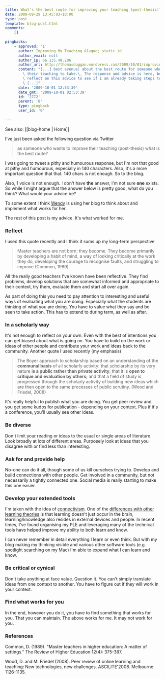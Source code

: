 ```yaml
---
title: What's the best route for improving your teaching (post-thesis)?
date: 2009-09-29 13:45:03+10:00
type: post
template: blog-post.html
comments:
    []
    
pingbacks:
    - approved: '1'
      author: Improving My Teaching &laquo; static id
      author_email: null
      author_ip: 66.135.48.206
      author_url: http://thomasduggan.wordpress.com/2009/10/01/improving-my-teaching/
      content: "[...] best avenue) about the best route for someone who wants to improve\
        \ their teaching to take.\_ The response and advice is here, but I thought I would\
        \ reflect on this advice to see if I am already taking steps towards the right\
        \ [...]"
      date: '2009-10-01 12:53:39'
      date_gmt: '2009-10-01 02:53:39'
      id: '2772'
      parent: '0'
      type: pingback
      user_id: '0'
    
---
```


See also: [[blog-home | Home]]

I've just been asked the following question via Twitter

> as someone who wants to improve their teaching (post-thesis) what is the best route?

I was going to tweet a pithy and humourous response, but I'm not that good at pithy and humourous, especially in 140 characters. Also, it's a more important question that that. 140 chars is not enough. So to the blog.

Also, 1 voice is not enough. I don't have **the** answer, I'm not sure **one** exists. So while I might argue that the answer below is pretty good, what do you think? What would your advice be?

To some extent I think [Wendy](http://wendymad.wordpress.com/) is using her blog to think about and implement what works for her.

The rest of this post is my advice. It's what worked for me.

### Reflect

I used this quote recently and I think it sums up my long-term perspective

> Master teachers are not born; they become. They become primarily by developing a habit of mind, a way of looking critically at the work they do, developing the courage to recognise faults, and struggling to improve (Common, 1989)

All the really good teachers I've known have been reflective. They find problems, develop solutions that are somewhat informed and appropriate to their context, try them, evaluate them and start all over again.

As part of doing this you need to pay attention to interesting and useful ways of evaluating what you are doing. Especially what the students are thinking of what you are doing. You have to value what they say and be seen to take action. This has to extend to during term, as well as after.

### In a scholarly way

It's not enough to reflect on your own. Even with the best of intentions you can get biased about what is going on. You have to build on the work or ideas of other people and contribute your work and ideas back to the community. Another quote I used recently (my emphasis)

> The Boyer approach to scholarship based on an understanding of the **communal basis** of all scholarly activity: that scholarship by its very nature **is a public rather than private activity**; that it is **open to critique and evaluation by others**; and that a field of study is progressed through the scholarly activity of building new ideas which are then open to the same processes of public scrutiny. (Wood and Friedel, 2008)

It's really helpful to publish what you are doing. You get peer review and you get some kudos for publication - depending on your context. Plus if it's a conference, you'll usually see other ideas.

### Be diverse

Don't limit your reading or ideas to the usual or single areas of literature. Look broadly at lots of different areas. Purposely look at ideas that you disagree with or find less than interesting.

### Ask for and provide help

No-one can do it all, though some of us kill ourselves trying to. Develop and build connections with other people. Get involved in a community, but not necessarily a tightly connected one. Social media is really starting to make this one easier.

### Develop your extended tools

I'm taken with the idea of [connectivism](http://ltc.umanitoba.ca/connectivism/). One of the [differences with other learning theories](http://docs.google.com/Doc?id=anw8wkk6fjc_14gpbqc2dt) is that learning doesn't just occur in the brain, learning/knowledge also resides in external devices and people. In recent times, I've found organising my PLE and leveraging many of the technical tools have helped improve my ability to both learn and know.

I can never remember in detail everything I learn or even think. But with my blog making my thinking visible and various other software tools (e.g. spotlight searching on my Mac) I'm able to expand what I can learn and know.

### Be critical or cynical

Don't take anything at face value. Question it. You can't simply translate ideas from one context to another. You have to figure out if they will work in your context.

### Find what works for you

In the end, however you do it, you have to find something that works for you. That you can maintain. The above works for me. It may not work for you.

### References

Common, D. (1989). "Master teachers in higher education: A matter of settings." The Review of Higher Education 12(4): 375-387.

Wood, D. and M. Friedel (2008). Peer review of online learning and teaching: New technologies, new challenges. ASCILITE'2008. Melbourne: 1126-1135.